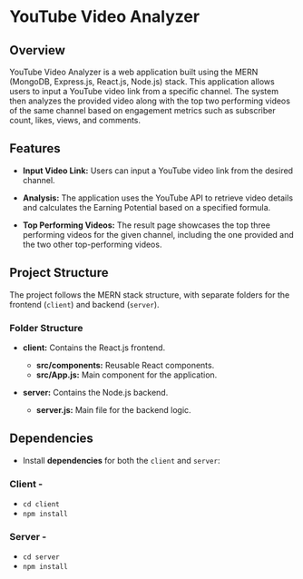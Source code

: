 # YouTube Video Analyzer

## Overview

YouTube Video Analyzer is a web application built using the MERN (MongoDB, Express.js, React.js, Node.js) stack. This application allows users to input a YouTube video link from a specific channel. The system then analyzes the provided video along with the top two performing videos of the same channel based on engagement metrics such as subscriber count, likes, views, and comments.

## Features

- **Input Video Link:** Users can input a YouTube video link from the desired channel.

- **Analysis:** The application uses the YouTube API to retrieve video details and calculates the Earning Potential based on a specified formula.

- **Top Performing Videos:** The result page showcases the top three performing videos for the given channel, including the one provided and the two other top-performing videos.

## Project Structure

The project follows the MERN stack structure, with separate folders for the frontend (`client`) and backend (`server`).

### Folder Structure

- **client:** Contains the React.js frontend.
  - **src/components:** Reusable React components.
  - **src/App.js:** Main component for the application.

- **server:** Contains the Node.js backend.
  - **server.js:** Main file for the backend logic.
 
## Dependencies

- Install **dependencies** for both the `client` and `server`:

### Client -
  - `cd client`
  - `npm install`

### Server -
 - `cd server`
 - `npm install`

